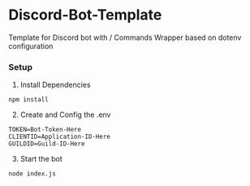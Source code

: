 # Discord-Bot-Template
Template for Discord bot with / Commands Wrapper based on dotenv configuration


### Setup
1. Install Dependencies
```
npm install
```

2. Create and Config the .env
```
TOKEN=Bot-Token-Here
CLIENTID=Application-ID-Here
GUILDID=Guild-ID-Here
```

3. Start the bot
```
node index.js
```




